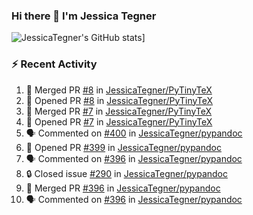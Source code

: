 ### Hi there 👋 I'm Jessica Tegner

![JessicaTegner's GitHub stats](https://github-readme-stats.vercel.app/api?username=jessicategner)]


### :zap: Recent Activity

<!--START_SECTION:activity-->
1. 🎉 Merged PR [#8](https://github.com/JessicaTegner/PyTinyTeX/pull/8) in [JessicaTegner/PyTinyTeX](https://github.com/JessicaTegner/PyTinyTeX)
2. 💪 Opened PR [#8](https://github.com/JessicaTegner/PyTinyTeX/pull/8) in [JessicaTegner/PyTinyTeX](https://github.com/JessicaTegner/PyTinyTeX)
3. 🎉 Merged PR [#7](https://github.com/JessicaTegner/PyTinyTeX/pull/7) in [JessicaTegner/PyTinyTeX](https://github.com/JessicaTegner/PyTinyTeX)
4. 💪 Opened PR [#7](https://github.com/JessicaTegner/PyTinyTeX/pull/7) in [JessicaTegner/PyTinyTeX](https://github.com/JessicaTegner/PyTinyTeX)
5. 🗣 Commented on [#400](https://github.com/JessicaTegner/pypandoc/issues/400#issuecomment-2674093409) in [JessicaTegner/pypandoc](https://github.com/JessicaTegner/pypandoc)
6. 💪 Opened PR [#399](https://github.com/JessicaTegner/pypandoc/pull/399) in [JessicaTegner/pypandoc](https://github.com/JessicaTegner/pypandoc)
7. 🗣 Commented on [#396](https://github.com/JessicaTegner/pypandoc/pull/396#issuecomment-2663771207) in [JessicaTegner/pypandoc](https://github.com/JessicaTegner/pypandoc)
8. 🔒 Closed issue [#290](https://github.com/JessicaTegner/pypandoc/issues/290) in [JessicaTegner/pypandoc](https://github.com/JessicaTegner/pypandoc)
9. 🎉 Merged PR [#396](https://github.com/JessicaTegner/pypandoc/pull/396) in [JessicaTegner/pypandoc](https://github.com/JessicaTegner/pypandoc)
10. 🗣 Commented on [#396](https://github.com/JessicaTegner/pypandoc/pull/396#issuecomment-2663763176) in [JessicaTegner/pypandoc](https://github.com/JessicaTegner/pypandoc)
<!--END_SECTION:activity-->
